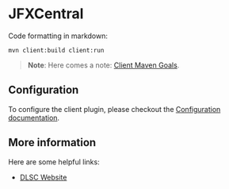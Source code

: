 # JFXCentral

Code formatting in markdown:

```
mvn client:build client:run
```

> **Note**: Here comes a note:
[Client Maven Goals](https://github.com/gluonhq/client-maven-plugin#2-goals).

## Configuration

To configure the client plugin, please checkout the [Configuration documentation](https://docs.gluonhq.com/client/#_configuration).

## More information

Here are some helpful links:

* [DLSC Website](https://dlsc.com)
